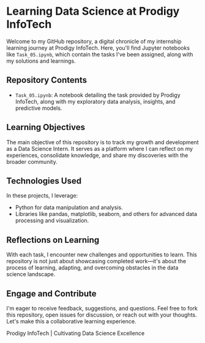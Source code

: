 # Learning Data Science at Prodigy InfoTech

Welcome to my GitHub repository, a digital chronicle of my internship learning journey at Prodigy InfoTech. Here, you'll find Jupyter notebooks like `Task_05.ipynb`, which contain the tasks I've been assigned, along with my solutions and learnings.

## Repository Contents

- `Task_05.ipynb`: A notebook detailing the task provided by Prodigy InfoTech, along with my exploratory data analysis, insights, and predictive models.

## Learning Objectives

The main objective of this repository is to track my growth and development as a Data Science Intern. It serves as a platform where I can reflect on my experiences, consolidate knowledge, and share my discoveries with the broader community.

## Technologies Used

In these projects, I leverage:
- Python for data manipulation and analysis.
- Libraries like pandas, matplotlib, seaborn, and others for advanced data processing and visualization.

## Reflections on Learning

With each task, I encounter new challenges and opportunities to learn. This repository is not just about showcasing completed work—it's about the process of learning, adapting, and overcoming obstacles in the data science landscape.

## Engage and Contribute

I'm eager to receive feedback, suggestions, and questions. Feel free to fork this repository, open issues for discussion, or reach out with your thoughts. Let's make this a collaborative learning experience.

Prodigy InfoTech | Cultivating Data Science Excellence
